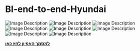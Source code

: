 
# BI-end-to-end-Hyundai


<p align="center">
  
 
![Image Description](/README/README-1.png)
![Image Description](/README/README-2.png)
![Image Description](/README/README-3.png)
![Image Description](/README/README-4.png)
![Image Description](/README/README-5.png)
![Image Description](/README/README-6.png)
![Image Description](/README/README-7.png)
 ![Image Description](/README/README-8.png)

  <a href="מסמך אפיון מערכת.pdf"><b>למסמך האפיון לחץ כאן </b></a>
</p>
